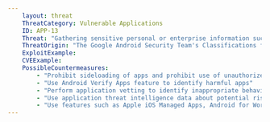 ```yaml
---
    layout: threat
    ThreatCategory: Vulnerable Applications
    ID: APP-13
    Threat: "Gathering sensitive personal or enterprise information such as contact list, call log, calendar information by invoking standard operating system (e.g. Android or iOS) APIs."
    ThreatOrigin: "The Google Android Security Team's Classifications for Potentially Harmful Applications [^83]"
    ExploitExample:
    CVEExample:
    PossibleCountermeasures:
        - "Prohibit sideloading of apps and prohibit use of unauthorized app stores"
        - "Use Android Verify Apps feature to identify harmful apps"
        - "Perform application vetting to identify inappropriate behaviors by apps including permission requests made by the apps"
        - "Use application threat intelligence data about potential risks associated with apps installed on devices"
        - "Use features such as Apple iOS Managed Apps, Android for Work, or Samsung KNOX Workspace that provide some level of separation between personal apps and enterprise apps to mitigate the impact of malicious behaviors."
---
```

